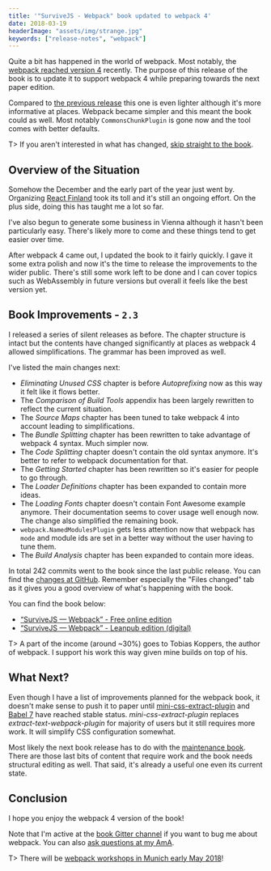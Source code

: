 ```yaml
---
title: '"SurviveJS - Webpack" book updated to webpack 4'
date: 2018-03-19
headerImage: "assets/img/strange.jpg"
keywords: ["release-notes", "webpack"]
---
```


Quite a bit has happened in the world of webpack. Most notably, the [webpack reached version 4](https://medium.com/webpack/webpack-4-released-today-6cdb994702d4) recently. The purpose of this release of the book is to update it to support webpack 4 while preparing towards the next paper edition.

Compared to [the previous release](../survivejs-webpack-and-maintenance) this one is even lighter although it's more informative at places. Webpack became simpler and this meant the book could as well. Most notably `CommonsChunkPlugin` is gone now and the tool comes with better defaults.

T> If you aren't interested in what has changed, [skip straight to the book](/webpack/preface).

## Overview of the Situation

Somehow the December and the early part of the year just went by. Organizing [React Finland](https://react-finland.fi/) took its toll and it's still an ongoing effort. On the plus side, doing this has taught me a lot so far.

I've also begun to generate some business in Vienna although it hasn't been particularly easy. There's likely more to come and these things tend to get easier over time.

After webpack 4 came out, I updated the book to it fairly quickly. I gave it some extra polish and now it's the time to release the improvements to the wider public. There's still some work left to be done and I can cover topics such as WebAssembly in future versions but overall it feels like the best version yet.

## Book Improvements - `2.3`

I released a series of silent releases as before. The chapter structure is intact but the contents have changed significantly at places as webpack 4 allowed simplifications. The grammar has been improved as well.

I've listed the main changes next:

- _Eliminating Unused CSS_ chapter is before _Autoprefixing_ now as this way it felt like it flows better.
- The _Comparison of Build Tools_ appendix has been largely rewritten to reflect the current situation.
- The _Source Maps_ chapter has been tuned to take webpack 4 into account leading to simplifications.
- The _Bundle Splitting_ chapter has been rewritten to take advantage of webpack 4 syntax. Much simpler now.
- The _Code Splitting_ chapter doesn't contain the old syntax anymore. It's better to refer to webpack documentation for that.
- The _Getting Started_ chapter has been rewritten so it's easier for people to go through.
- The _Loader Definitions_ chapter has been expanded to contain more ideas.
- The _Loading Fonts_ chapter doesn't contain Font Awesome example anymore. Their documentation seems to cover usage well enough now. The change also simplified the remaining book.
- `webpack.NamedModulesPlugin` gets less attention now that webpack has `mode` and module ids are set in a better way without the user having to tune them.
- The _Build Analysis_ chapter has been expanded to contain more ideas.

In total 242 commits went to the book since the last public release. You can find the [changes at GitHub](https://github.com/survivejs/webpack-book/compare/v2.1.7...v2.3.0). Remember especially the "Files changed" tab as it gives you a good overview of what's happening with the book.

You can find the book below:

- [“SurviveJS — Webpack” - Free online edition](/webpack/preface/)
- [“SurviveJS — Webpack” - Leanpub edition (digital)](https://leanpub.com/survivejs-webpack/)

T> A part of the income (around ~30%) goes to Tobias Koppers, the author of webpack. I support his work this way given mine builds on top of his.

## What Next?

Even though I have a list of improvements planned for the webpack book, it doesn't make sense to push it to paper until [mini-css-extract-plugin](https://www.npmjs.com/package/mini-css-extract-plugin) and [Babel 7](https://www.npmjs.com/package/@babel/core) have reached stable status. _mini-css-extract-plugin_ replaces _extract-text-webpack-plugin_ for majority of users but it still requires more work. It will simplify CSS configuration somewhat.

Most likely the next book release has to do with the [maintenance book](/maintenance/). There are those last bits of content that require work and the book needs structural editing as well. That said, it's already a useful one even its current state.

## Conclusion

I hope you enjoy the webpack 4 version of the book!

Note that I'm active at the [book Gitter channel](https://gitter.im/survivejs/webpack) if you want to bug me about webpack. You can also [ask questions at my AmA](https://github.com/survivejs/ama/issues).

T> There will be [webpack workshops in Munich early May 2018](/blog/webpack-in-munich-may-2018/)!
